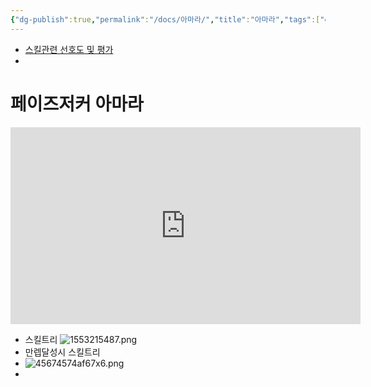 ```yaml
---
{"dg-publish":true,"permalink":"/docs/아마라/","title":"아마라","tags":["game"]}
---
```



- [스킬관련 선호도 및 평가](https://m.ruliweb.com/game/85162/read/9426630)
- 

# 페이즈저커 아마라

<iframe width="560" height="315" src="https://www.youtube.com/embed/iTLIAE7heiA" title="YouTube video player" frameborder="0" allow="accelerometer; autoplay; clipboard-write; encrypted-media; gyroscope; picture-in-picture; web-share" allowfullscreen></iframe>

- 스킬트리 ![1553215487.png](/img/user/docs/assets/1553215487.png)
- 만렙달성시 스킬트리 
- ![45674574af67x6.png](/img/user/docs/assets/45674574af67x6.png)
- 
